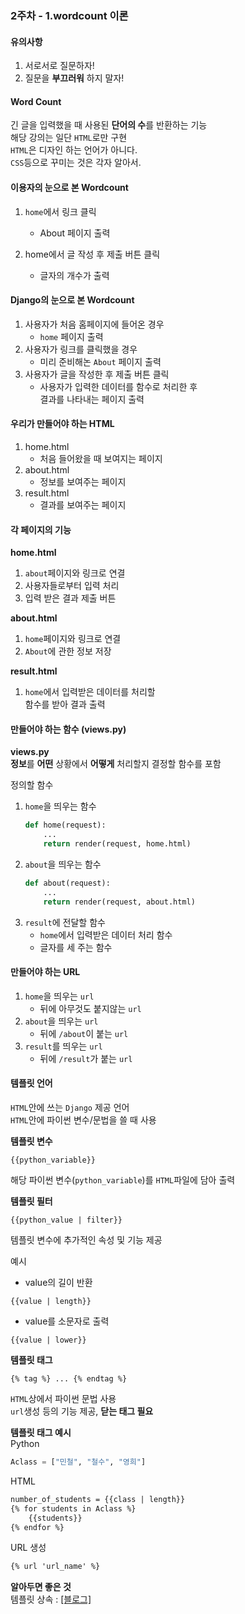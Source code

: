 ### 2주차 - 1.wordcount 이론

#### 유의사항
1. 서로서로 질문하자!<br/>
2. 질문을 **부끄러워** 하지 말자!

#### Word Count
긴 글을 입력했을 때 사용된 **단어의 수**를 반환하는 기능<br/>
해당 강의는 일단 `HTML`로만 구현<br/>
`HTML`은 디자인 하는 언어가 아니다.<br/>
`CSS`등으로 꾸미는 것은 각자 알아서.

#### 이용자의 눈으로 본 Wordcount
1. `home`에서 링크 클릭
    - About 페이지 출력

2. home에서 글 작성 후 제출 버튼 클릭
    - 글자의 개수가 출력

#### Django의 눈으로 본 Wordcount
1. 사용자가 처음 홈페이지에 들어온 경우
    - `home` 페이지 출력
2. 사용자가 링크를 클릭했을 경우
    - 미리 준비해논 `About` 페이지 출력
3. 사용자가 글을 작성한 후 제출 버튼 클릭
    - 사용자가 입력한 데이터를 함수로 처리한 후<br/>결과를 나타내는 페이지 출력

#### 우리가 만들어야 하는 HTML
1. home.html
    - 처음 들어왔을 때 보여지는 페이지
2. about.html
    - 정보를 보여주는 페이지
3. result.html
    - 결과를 보여주는 페이지

#### 각 페이지의 기능
**home.html**
1. `about`페이지와 링크로 연결
2. 사용자들로부터 입력 처리
3. 입력 받은 결과 제출 버튼

**about.html**
1. `home`페이지와 링크로 연결
2. `About`에 관한 정보 저장

**result.html**
1. `home`에서 입력받은 데이터를 처리할<br/>함수를 받아 결과 출력

#### 만들어야 하는 함수 (views.py)
**views.py**<br/>
**정보**를 **어떤** 상황에서 **어떻게** 처리할지 결정할 함수를 포함

정의할 함수
1. `home`을 띄우는 함수
    ```python
    def home(request):
        ...
        return render(request, home.html)
    ```
2. `about`을 띄우는 함수
    ```python
    def about(request):
        ...
        return render(request, about.html)
    ```
3. `result`에 전달할 함수
    - `home`에서 입력받은 데이터 처리 함수
    - 글자를 세 주는 함수

#### 만들어야 하는 URL
1. `home`을 띄우는 `url`
    - 뒤에 아무것도 붙지않는 `url`
2. `about`을 띄우는 `url`
    - 뒤에 `/about`이 붙는 `url`
3. `result`를 띄우는 `url`
    - 뒤에 `/result`가 붙는 `url`

#### 템플릿 언어
`HTML`안에 쓰는 `Django` 제공 언어<br/>
`HTML`안에 파이썬 변수/문법을 쓸 때 사용

**템플릿 변수**<br/>
```
{{python_variable}}
```
해당 파이썬 변수(`python_variable`)를 `HTML`파일에 담아 출력

**템플릿 필터**<br/>
```
{{python_value | filter}}
```
템플릿 변수에 추가적인 속성 및 기능 제공

예시<br/>
- value의 길이 반환
```
{{value | length}}
```
- value를 소문자로 출력
```
{{value | lower}}
```

**템플릿 태그**<br/>
```
{% tag %} ... {% endtag %}
```
`HTML`상에서 파이썬 문법 사용<br/>
`url`생성 등의 기능 제공, **닫는 태그 필요**

**템플릿 태그 예시**<br/>
Python
```python
Aclass = ["민철", "철수", "영희"]
```

HTML
```html
number_of_students = {{class | length}}
{% for students in Aclass %}
    {{students}}
{% endfor %}
```

URL 생성
```html
{% url 'url_name' %}
```

**알아두면 좋은 것**<br/>
템플릿 상속 : [[블로그]](http://rednooby.tistory.com/94)
